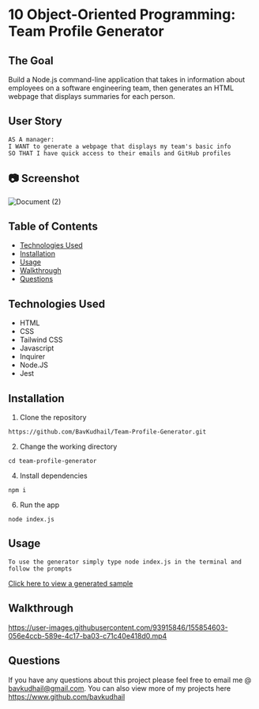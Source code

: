 # 10 Object-Oriented Programming: Team Profile Generator

## The Goal

Build a Node.js command-line application that takes in information about employees on a software engineering team, then generates an HTML webpage that displays summaries for each person.

## User Story

```
AS A manager:
I WANT to generate a webpage that displays my team's basic info
SO THAT I have quick access to their emails and GitHub profiles
```



## 📷 Screenshot

![Document (2)](https://user-images.githubusercontent.com/93915846/156842303-3963c0c3-79ef-41f3-9278-a337a8109075.gif)


## Table of Contents

- [Technologies Used](#technologies-used)
- [Installation](#installation)
- [Usage](#usage)
- [Walkthrough](#walkthrough)
- [Questions](#questions)

## Technologies Used

- HTML
- CSS
- Tailwind CSS
- Javascript
- Inquirer
- Node.JS
- Jest

## Installation

1. Clone the repository

```
https://github.com/BavKudhail/Team-Profile-Generator.git
```

2. Change the working directory

```
cd team-profile-generator
```

4. Install dependencies

```
npm i
```

6. Run the app

```
node index.js
```

## Usage

```
To use the generator simply type node index.js in the terminal and follow the prompts
```

[Click here to view a generated sample](https://github.com/BavKudhail/Read-Me-Generator/blob/main/sampleREADME.md)

## Walkthrough

https://user-images.githubusercontent.com/93915846/155854603-056e4ccb-589e-4c17-ba03-c71c40e418d0.mp4

## Questions

If you have any questions about this project please feel free to email me @ bavkudhail@gmail.com. You can also view more of my projects here https://www.github.com/bavkudhail

